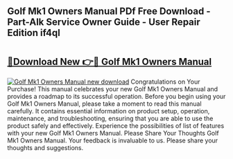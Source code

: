 ## Golf Mk1 Owners Manual PDf Free Download - Part-Alk Service Owner Guide - User Repair Edition if4ql

# <h2><a href="http://bc9100.oget.top/?id=Golf+Mk1+Owners+Manual">🔗Download New 👉🔴 Golf Mk1 Owners Manual</a></h2>

[![Golf Mk1 Owners Manual new download](https://i.imgur.com/5g1atiW.png)](http://bc9100.oget.top/?id=Golf+Mk1+Owners+Manual)
Congratulations on Your Purchase! This manual celebrates your new Golf Mk1 Owners Manual and provides a roadmap to its successful operation. Before you begin using your Golf Mk1 Owners Manual, please take a moment to read this manual carefully. It contains essential information on product setup, operation, maintenance, and troubleshooting, ensuring that you are able to use the product safely and effectively. Experience the possibilities of list of features with your new Golf Mk1 Owners Manual. Please Share Your Thoughts Golf Mk1 Owners Manual. Your feedback is invaluable to us. Please share your thoughts and suggestions.
